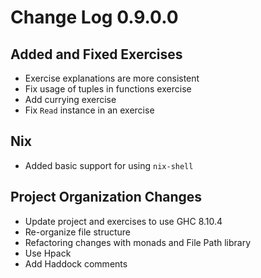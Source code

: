 # Change Log 0.9.0.0

## Added and Fixed Exercises

* Exercise explanations are more consistent
* Fix usage of tuples in functions exercise
* Add currying exercise
* Fix `Read` instance in an exercise

## Nix

* Added basic support for using `nix-shell`

## Project Organization Changes

* Update project and exercises to use GHC 8.10.4
* Re-organize file structure
* Refactoring changes with monads and File Path library
* Use Hpack
* Add Haddock comments
